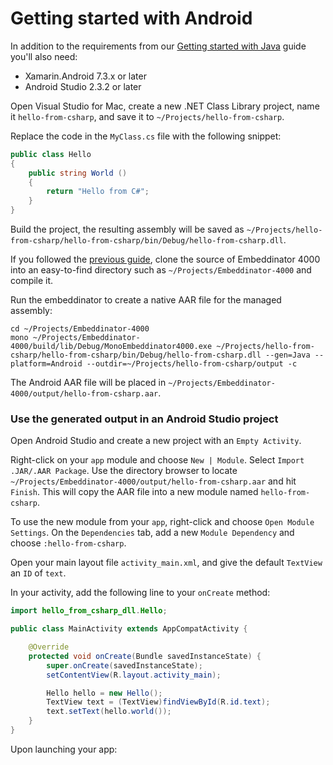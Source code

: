 # Getting started with Android

In addition to the requirements from our [Getting started with Java](getting-started-java.md) guide you'll also need:

* Xamarin.Android 7.3.x or later
* Android Studio 2.3.2 or later

Open Visual Studio for Mac, create a new .NET Class Library project, name it `hello-from-csharp`, and save it to `~/Projects/hello-from-csharp`.

Replace the code in the `MyClass.cs` file with the following snippet:

```csharp
public class Hello
{
	public string World ()
	{
		return "Hello from C#";
	}
}
```

Build the project, the resulting assembly will be saved as `~/Projects/hello-from-csharp/hello-from-csharp/bin/Debug/hello-from-csharp.dll`.

If you followed the [previous guide](getting-started-java.md), clone the source of Embeddinator 4000 into an easy-to-find directory such as `~/Projects/Embeddinator-4000` and compile it.

Run the embeddinator to create a native AAR file for the managed assembly:

```shell
cd ~/Projects/Embeddinator-4000
mono ~/Projects/Embeddinator-4000/build/lib/Debug/MonoEmbeddinator4000.exe ~/Projects/hello-from-csharp/hello-from-csharp/bin/Debug/hello-from-csharp.dll --gen=Java --platform=Android --outdir=~/Projects/hello-from-csharp/output -c
```

The Android AAR file will be placed in `~/Projects/Embeddinator-4000/output/hello-from-csharp.aar`.

### Use the generated output in an Android Studio project

Open Android Studio and create a new project with an `Empty Activity`.

Right-click on your `app` module and choose `New | Module`. Select `Import .JAR/.AAR Package`. Use the directory browser to locate `~/Projects/Embeddinator-4000/output/hello-from-csharp.aar` and hit `Finish`. This will copy the AAR file into a new module named `hello-from-csharp`.

To use the new module from your `app`, right-click and choose `Open Module Settings`. On the `Dependencies` tab, add a new `Module Dependency` and choose `:hello-from-csharp`.

Open your main layout file `activity_main.xml`, and give the default `TextView` an `ID` of `text`.

In your activity, add the following line to your `onCreate` method:
```java
import hello_from_csharp_dll.Hello;

public class MainActivity extends AppCompatActivity {

    @Override
    protected void onCreate(Bundle savedInstanceState) {
        super.onCreate(savedInstanceState);
        setContentView(R.layout.activity_main);

        Hello hello = new Hello();
        TextView text = (TextView)findViewById(R.id.text);
        text.setText(hello.world());
    }
}
```

Upon launching your app: